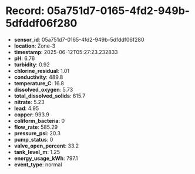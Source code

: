 # Record: 05a751d7-0165-4fd2-949b-5dfddf06f280

- **sensor_id**: 05a751d7-0165-4fd2-949b-5dfddf06f280
- **location**: Zone-3
- **timestamp**: 2025-06-12T05:27:23.232833
- **pH**: 6.76
- **turbidity**: 0.92
- **chlorine_residual**: 1.01
- **conductivity**: 489.8
- **temperature_C**: 16.8
- **dissolved_oxygen**: 5.73
- **total_dissolved_solids**: 615.7
- **nitrate**: 5.23
- **lead**: 4.95
- **copper**: 993.9
- **coliform_bacteria**: 0
- **flow_rate**: 585.29
- **pressure_psi**: 20.3
- **pump_status**: 0
- **valve_open_percent**: 33.2
- **tank_level_m**: 1.25
- **energy_usage_kWh**: 797.1
- **event_type**: normal
